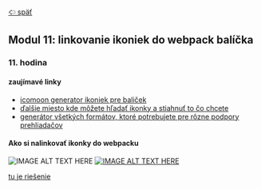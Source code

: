 [&#129188; späť](../README.md)</br>

## Modul 11: linkovanie ikoniek do webpack balíčka

### 11. hodina

#### zaujímavé linky
- [icomoon generator ikoniek pre baliček](https://icomoon.io)</br>
- [ďalšie miesto kde môžete hľadať ikonky a stiahnuť to čo chcete](http://fontello.com)</br>
- [generátor všetkých formátov, ktoré potrebujete pre rôzne podpory prehliadačov](https://transfonter.org)</br>

#### Ako si nalinkovať ikonky do webpacku</br>
![IMAGE ALT TEXT HERE](https://www.youtube-nocookie.com/embed/WxLGFBfKoM0)
[![IMAGE ALT TEXT HERE](https://img.youtube.com/vi/WxLGFBfKoM0E/0.jpg)](https://www.youtube-nocookie.com/embed/WxLGFBfKoM0)

[tu je riešenie](lesson)<br>
